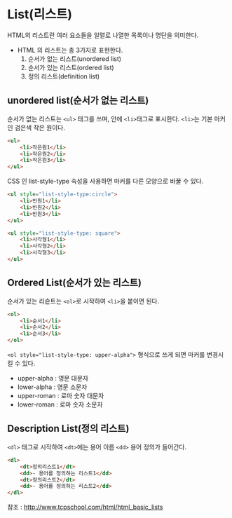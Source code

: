 # List(리스트)

HTML의 리스트란 여러 요소들을 일렬로 나열한 목록이나 명단을 의미한다.

+ HTML 의 리스트는 총 3가지로 표현한다.
    1. 순서가 없는 리스트(unordered list)
    2. 순서가 있는 리스트(ordered list)
    3. 정의 리스트(definition list)


## unordered list(순서가 없는 리스트)

순서가 없는 리스트는 `<ul>` 태그를 쓰며, 안에 `<li>`태그로 표시한다.
`<li>`는 기본 마커인 검은색 작은 원이다.

```html
<ul>
    <li>작은원1</li>
    <li>작은원2</li>
    <li>작은원3</li>
</ul>
```

CSS 인 list-style-type 속성을 사용하면 마커를 다른 모양으로 바꿀 수 있다.
```html
<ul style="list-style-type:circle">
    <li>빈원1</li>
    <li>빈원2</li>
    <li>빈원3</li>
</ul>

<ul style="list-style-type: square">
    <li>사각형1</li>
    <li>사각형2</li>
    <li>사각형3</li>
</ul>
```

## Ordered List(순서가 있는 리스트)

순서가 있는 리슽트는 `<ol>`로 시작하여 `<li>`을 붙이면 된다.

```html
<ol>
    <li>순서1</li>
    <li>순서2</li>
    <li>순서3</li>
</ol>
```

`<ol style="list-style-type: upper-alpha">` 형식으로 쓰게 되면 마커를 변경시킬 수 있다.
+ upper-alpha : 영문 대문자
+ lower-alpha : 영문 소문자
+ upper-roman : 로마 숫자 대문자
+ lower-roman : 로마 숫자 소문자


## Description List(정의 리스트)

`<dl>` 태그로 시작하여 `<dt>`에는 용어 이름 `<dd>` 용어 정의가 들어간다.

```html
<dl>
    <dt>정의리스트1</dt>
    <dd>- 용어를 정의하는 리스트1</dd>
    <dt>정의리스트2</dt>
    <dd>- 용어를 정의하는 리스트2</dd>
</dl>
```

참조 : http://www.tcpschool.com/html/html_basic_lists